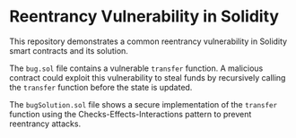 # Reentrancy Vulnerability in Solidity

This repository demonstrates a common reentrancy vulnerability in Solidity smart contracts and its solution.

The `bug.sol` file contains a vulnerable `transfer` function.  A malicious contract could exploit this vulnerability to steal funds by recursively calling the `transfer` function before the state is updated.

The `bugSolution.sol` file shows a secure implementation of the `transfer` function using the Checks-Effects-Interactions pattern to prevent reentrancy attacks.